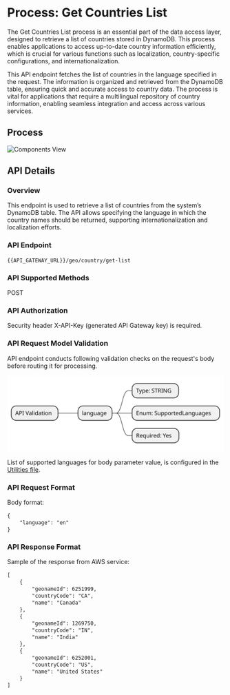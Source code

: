 # Process: Get Countries List

The Get Countries List process is an essential part of the data access layer, designed to retrieve a list of countries stored in DynamoDB. This process enables applications to access up-to-date country information efficiently, which is crucial for various functions such as localization, country-specific configurations, and internationalization.

This API endpoint fetches the list of countries in the language specified in the request. The information is organized and retrieved from the DynamoDB table, ensuring quick and accurate access to country data. The process is vital for applications that require a multilingual repository of country information, enabling seamless integration and access across various services.

## Process

![Components View](#)

## API Details

### Overview

This endpoint is used to retrieve a list of countries from the system’s DynamoDB table. The API allows specifying the language in which the country names should be returned, supporting internationalization and localization efforts.

### API Endpoint

```
{{API_GATEWAY_URL}}/geo/country/get-list
```

### API Supported Methods

POST

### API Authorization

Security header X-API-Key (generated API Gateway key) is required.

### API Request Model Validation

API endpoint conducts following validation checks on the request's body before routing it for processing.

![API Validation](https://github.com/daria-serkova/aws-cdk/blob/main/geolocation-services/geo-localizer-solution/architecture/geo-data-storage-and-retrieval/retrieve-countries/request-validation.svg)

List of supported languages for body parameter value, is configured in the [Utilities file](https://github.com/daria-serkova/aws-cdk/blob/main/geolocation-services/geo-localizer-solution/helpers/utilities.ts).

### API Request Format

Body format:
```
{
    "language": "en"
}
```

### API Response Format

Sample of the response from AWS service:
```
[
    {
        "geonameId": 6251999,
        "countryCode": "CA",
        "name": "Canada"
    },
    {
        "geonameId": 1269750,
        "countryCode": "IN",
        "name": "India"
    },
    {
        "geonameId": 6252001,
        "countryCode": "US",
        "name": "United States"
    }
]
```